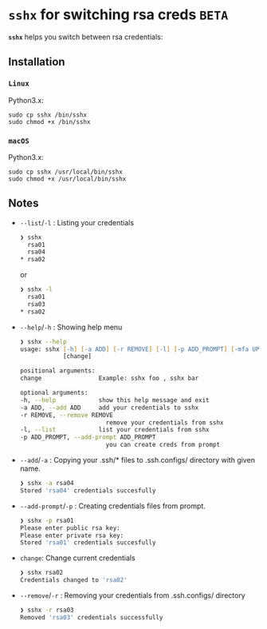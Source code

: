 # `sshx` for switching rsa creds  `BETA`


**`sshx`** helps you switch between rsa credentials:


## Installation

### `Linux`

Python3.x:

    sudo cp sshx /bin/sshx
    sudo chmod +x /bin/sshx    

### `macOS`

Python3.x:

    sudo cp sshx /usr/local/bin/sshx
    sudo chmod +x /usr/local/bin/sshx

## Notes

- `--list`/`-l` : Listing your credentials

    ```zsh
    ❯ sshx
      rsa01
      rsa04
    * rsa02
    ```
    or
    ```zsh
    ❯ sshx -l
      rsa01
      rsa03
    * rsa02
    ```


- `--help`/`-h` : Showing help menu

    ```zsh
    ❯ sshx --help
    usage: sshx [-h] [-a ADD] [-r REMOVE] [-l] [-p ADD_PROMPT] [-mfa UPDATE_MFA]
                [change]

    positional arguments:
    change                Example: sshx foo , sshx bar

    optional arguments:
    -h, --help            show this help message and exit
    -a ADD, --add ADD     add your credentials to sshx
    -r REMOVE, --remove REMOVE
                            remove your credentials from sshx
    -l, --list            list your credentials from sshx
    -p ADD_PROMPT, --add-prompt ADD_PROMPT
                            you can create creds from prompt


    ```

- `--add`/`-a` : Copying your .ssh/* files to .ssh.configs/ directory with given name.

    ```zsh
    ❯ sshx -a rsa04
    Stored 'rsa04' credentials succesfully
    ```

- `--add-prompt`/`-p` : Creating credentials files from prompt.

    ```zsh
    ❯ sshx -p rsa01
    Please enter public rsa key:
    Please enter private rsa key:
    Stored 'rsa01' credentials succesfully

    ```

- `change`: Change current credentials

    ```zsh
    ❯ sshx rsa02
    Credentials changed to 'rsa02'

- `--remove`/`-r` : Removing your credentials from .ssh.configs/ directory

    ```zsh
    ❯ sshx -r rsa03
    Removed 'rsa03' credentials successfully
    ```



